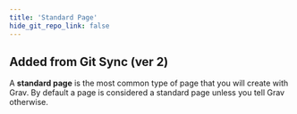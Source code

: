 ```yaml
---
title: 'Standard Page'
hide_git_repo_link: false
---
```


## Added from Git Sync (ver 2)

A **standard page** is the most common type of page that you will create with Grav. By default a page is considered a standard page unless you tell Grav otherwise.
